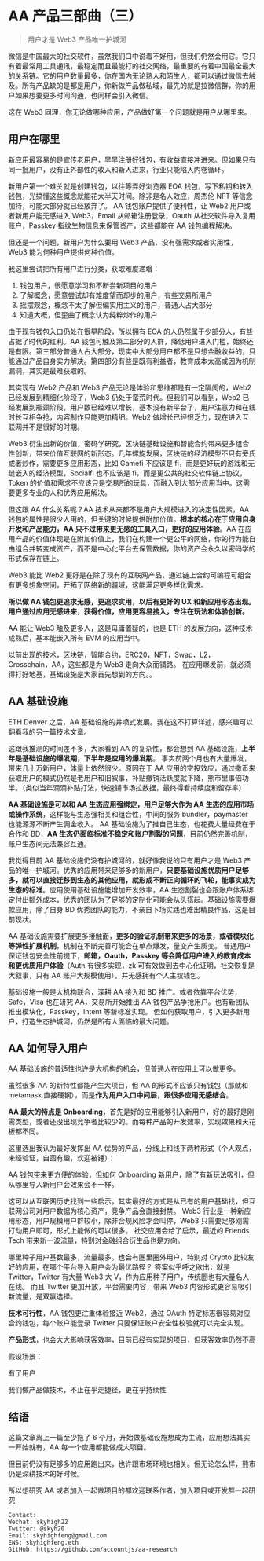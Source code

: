 # AA 产品三部曲（三）

> 用户才是 Web3 产品唯一护城河
>

微信是中国最大的社交软件，虽然我们口中说着不好用，但我们仍然会用它。它只有着最常用工具通讯，最稳定而且最能打的社交网络，最重要的有着中国最全最大的关系链。它的用户数量最多，你在国内无论熟人和陌生人，都可以通过微信去触及。所有产品缺的是都是用户，你新做产品做私域，最先的就是拉微信群，你的用户如果想要更多时间沟通，也同样会引入微信。

这在 Web3 同理，你无论做哪种应用，产品做好第一个问题就是用户从哪里来。

## 用户在哪里

新应用最容易的是宣传老用户，早早注册好钱包，有收益直接冲进来。但如果只有同一批用户，没有正外部性的收入和新人进来，行业只能陷入内卷循环。

新用户第一个难关就是创建钱包，以往等弄好浏览器 EOA 钱包，写下私钥和转入钱包，光搞懂这些概念就能花大半天时间。除非是名人效应，周杰伦 NFT 等信念加持，可能大部分就已经放弃了。
AA 钱包账户提供了便利性，让 Web2 用户或者新用户能无感进入 Web3，Email 从邮箱注册登录，Oauth 从社交软件导入复用账户，Passkey 指纹生物信息来保管资产，这些都能在 AA 钱包编程解决。

但还是一个问题，新用户为什么要用 Web3 产品，没有强需求或者实用性，Web3 能为何种用户提供何种价值。

我这里尝试把所有用户进行分类，获取难度递增：
1. 钱包用户，很愿意学习和不断尝新项目的用户
2. 了解概念，愿意尝试却有难度望而却步的用户，有些交易所用户
3. 摇摆观念，概念不太了解但偏实用主义的用户，普通人占大部分
4. 知道大概，但歪曲了概念认为纯粹炒作的用户

由于现有钱包入口仍处在很早阶段，所以拥有 EOA 的人仍然属于少部分人，有些占据了时代的红利。AA 钱包可触及第二部分的人群，降低用户进入门槛，始终还是有限。第三部分普通人占大部分，现实中大部分用户都不是只想金融收益的，只能通过产品自身实力解决。第四部分有些是既有利益者，教育成本太高或因为机制漏洞，其实是最难获取的。

其实现有 Web2 产品和 Web3 产品无论是体验和思维都是有一定隔阂的，Web2 已经发展到精细化阶段了，Web3 仍处于蛮荒时代。但我们可以看到，Web2 已经发展到瓶颈阶段，用户数已经难以增长，基本没有新平台了，用户注意力和在线时长互相争抢，内容制作只能更加精细。Web2 做增长已经很乏力，现在进入互联网并不是很好的时期。

Web3 衍生出新的价值，密码学研究，区块链基础设施和智能合约带来更多组合性创新，带来价值互联网的新形态。几年螺旋发展，区块链的经济模型不只有旁氏或者炒作，需要更多应用形态，比如 Gamefi 不应该是 fi，而是更好玩的游戏和无缝嵌入的经济模型，Socialfi 也不应该是 fi，而是更公共的社交软件链上协议，Token 的价值和需求不应该只是交易所的玩具，而融入到大部分应用当中。这需要更多专业的人和优秀应用解决。

但这跟 AA 什么关系呢？AA 技术从来都不是用户大规模进入的决定性因素，AA 钱包的属性是很少人用的，但关键的时候提供附加价值。**根本的核心在于应用自身开发和产品能力，AA 只不过带来更无感的工具入口，更好的应用体验**。AA 在应用产品的价值体现是在附加价值上，我们在构建一个更公平的网络，你的行为能自由组合并转变成资产，而不是中心化平台去保管数据，你的资产会永久以密码学的形式保存在链上。

Web3 能比 Web2 更好是在除了现有的互联网产品，通过链上合约可编程可组合有更多想象空间，开拓了网络新的疆域，这能满足更多样化需求。

**所以做 AA 钱包更追求无感，更追求实用，以后有更好的 UX 和新应用形态出现。用户通过应用无感进来，获得价值，应用更容易接入，专注在玩法和体验创新。**

AA 能让 Web3 触及更多人，这是毋庸置疑的，也是 ETH 的发展方向，这种技术成熟后，基本能嵌入所有 EVM 的应用当中。

以前出现的技术，区块链，智能合约，ERC20，NFT，Swap，L2，Crosschain，AA，这些都是为 Web3 走向大众而铺路。
在应用爆发前，就必须得打好地基，基础设施是大家首先想到的方向。。

## AA 基础设施

ETH Denver 之后，AA 基础设施的井喷式发展。我在这不打算详述，感兴趣可以翻看我的另一篇技术文章。

这跟我推测的时间差不多，大家看到 AA 的复杂性，都会想到 AA 基础设施，**上半年是基础设施的爆发期，下半年是应用的爆发期**。
事实前两个月也有大量爆发，带来几十万新用户，体量上依然很少。原因在于 AA 应用的空投效应，通过撒币来获取用户的模式仍然是老用户和旧叙事，补贴撤销活跃度就下降，熊市里事倍功半。（类似当年滴滴补贴打法，快速铺市场拉数据，最终得看持续度和留存率）

**AA 基础设施是可以和 AA 生态应用强绑定，用户足够大作为 AA 生态的应用市场或操作系统**，这样能与生态强相关和组合性，中间的服务 bundler，paymaster 也能源源不断产生佣金收入。
AA 基础设施为了推自己生态，也花费大量经费在于合作和 BD，**AA 生态仍面临标准不稳定和账户割裂的问题**，目前仍然完善机制，账户生态间无法兼容互通。

我觉得目前 AA 基础设施仍没有护城河的，就好像我说的只有用户才是 Web3 产品的唯一护城河。优秀的应用带来足够多的新用户，**只要基础设施优质用户足够多，就可以直接迁移到生态的其他应用，就形成不断正向循环的飞轮，能事实成为生态的标准**。应用使用基础设施能增加开发效率，AA 生态割裂也会跟账户体系绑定付出额外成本，优秀的团队为了足够的定制化可能会从头搭起。基础设施需要爆款应用，除了自身 BD 优秀团队的能力，不亲自下场实践也难出精良作品，这是目前现状。

AA 基础设施需要扩展更多接触面，**更多的验证机制带来更多的场景，或者模块化等弹性扩展机制**，机制在不断完善可能会在单点爆发，量变产生质变。
普通用户保证钱包安全性前提下，**邮箱，Oauth，Passkey 等会降低用户进入的教育成本和更优质用户体验**（Auth 有很多实现，zk 可有效做到去中心化证明，社交恢复是大叙事，只有 AA 账户大规模使用），并无感拥有个人主权钱包。

基础设施一般是大机构联合，深耕 AA 接入和 BD 推广。或者依靠平台优势，Safe，Visa 也在研究 AA，交易所开始推出 AA 钱包产品争抢用户。也有新团队推出模块化，Passkey，Intent 等新标准实现。
但如何获取用户，引入更多新用户，打造生态护城河，仍然是所有人面临的最大问题。

## AA 如何导入用户

AA 基础设施的普适性也许是大机构的机会，但普通人在应用上可以做更多。

虽然很多 AA 的新特性都能产生大项目，但 AA 的形式不应该只有钱包（那就和 metamask 直接硬钢），而是**作为用户入口中间层，跟很多应用无感结合**。

**AA 最大的特点是 Onboarding**，首先是好的应用能够引入新用户，好的最好是刚需类型，或者还没出现竞争者比较少的。而每种产品的开发效率，实现效果和天花板都不同。

这里选出我认为最好发挥出 AA 优势的产品，分线上和线下两种形式（个人观点，未经验证，自圆有趣，欢迎被锤）：

AA 钱包带来更方便的体验，但如何 Onboarding 新用户，除了有新玩法吸引，但从哪里导入新用户会效果会不一样。

这可以从互联网历史找到一些启示，其实最好的方式是从已有的用户基础找，但互联网公司对用户数据为核心资产，竞争产品会直接封禁。
Web3 行业是一种新应用形态，用户规模用户群较小，除非合规风险才会叫停，Web3 只需要足够刚需打动用户即可，形式上能做的可以很多。
社交应用会给了启示，最近的 Friends Tech 带来新一波流量，特别对金融组合衍生品也是方向。

哪里种子用户基数最多，流量最多。也会有圈里圈外用户，特别对 Crypto 比较友好的应用，在哪个平台导入用户会为最优路径？
答案似乎呼之欲出，就是 Twitter，Twitter 有大量 Web3 大 V，作为应用种子用户，传统圈也有大量名人在线。
而且 Twitter 更加开放，平台需要内容，带来 Web3 内容形式更容易吸引新流量，是双赢选择。

**技术可行性**，AA 钱包更注重体验接近 Web2，通过 OAuth 特定标志很容易对应合约钱包，每个账户能登录 Twitter
只要保证账户安全性校验就可以完全实现。

**产品形式**，也会大大影响获客效率，目前已经有实现的项目，但获客效率仍然不高

假设场景：

有了用户

我们做产品做技术，不止在乎走捷径，更在乎持续性

## 结语

这篇文章离上一篇至少拖了 6 个月，开始做基础设施想成为主流，应用想法其实一开始就有，AA 每一个应用都能做成大项目。

但目前仍没有足够多的应用跑出来，也许跟市场环境也相关。但无论怎么样，熊市仍是深耕技术的好时候。

所以想研究 AA 或者加入一起做项目的都欢迎联系作者，加入项目或开发群一起研究

```
Contact:
Wechat: skyhigh22
Twitter: @skyh20
Email: skyhighfeng@gmail.com
ENS: skyhighfeng.eth
GitHub: https://github.com/accountjs/aa-research
```